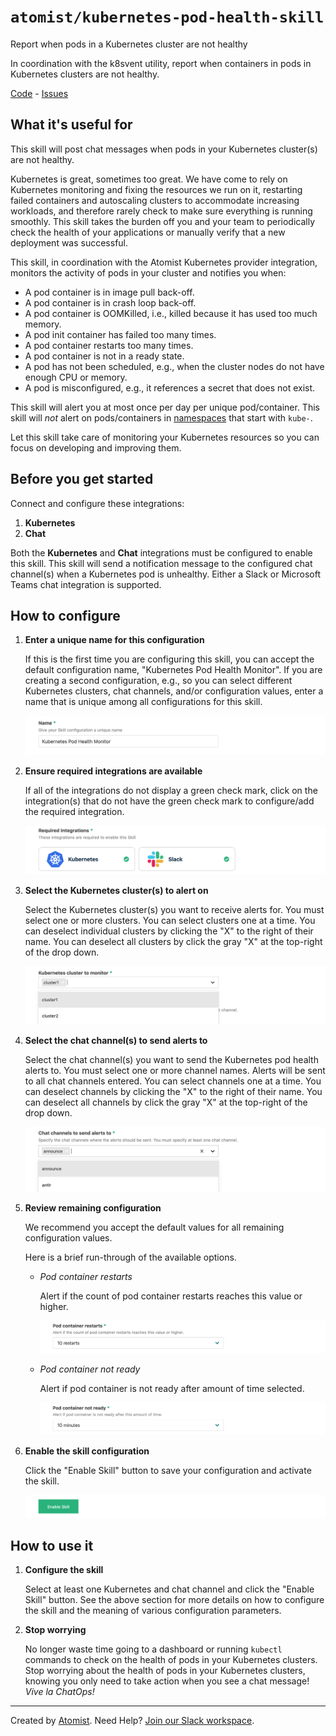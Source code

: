 # `atomist/kubernetes-pod-health-skill`

<!---atomist-skill-description:start--->

Report when pods in a Kubernetes cluster are not healthy

<!---atomist-skill-description:end--->

<!---atomist-skill-long_description:start--->

In coordination with the k8svent utility, report when containers in
pods in Kubernetes clusters are not healthy.

<!---atomist-skill-long_description:end--->

<!---atomist-skill-readme:start--->

[Code](https://github.com/atomist-skills/kubernetes-pod-health-skill) - [Issues](https://github.com/atomist-skills/kubernetes-pod-health-skill/issues)

## What it's useful for

This skill will post chat messages when pods in your Kubernetes
cluster(s) are not healthy.

Kubernetes is great, sometimes too great.  We have come to rely on
Kubernetes monitoring and fixing the resources we run on it,
restarting failed containers and autoscaling clusters to accommodate
increasing workloads, and therefore rarely check to make sure
everything is running smoothly.  This skill takes the burden off you
and your team to periodically check the health of your applications or
manually verify that a new deployment was successful.

This skill, in coordination with the Atomist Kubernetes provider
integration, monitors the activity of pods in your cluster and
notifies you when:

-   A pod container is in image pull back-off.
-   A pod container is in crash loop back-off.
-   A pod container is OOMKilled, i.e., killed because it has used too much memory.
-   A pod init container has failed too many times.
-   A pod container restarts too many times.
-   A pod container is not in a ready state.
-   A pod has not been scheduled, e.g., when the cluster nodes do not have enough CPU or memory.
-   A pod is misconfigured, e.g., it references a secret that does not exist.

This skill will alert you at most once per day per unique
pod/container.  This skill will _not_ alert on pods/containers in
[namespaces][] that start with `kube-`.

Let this skill take care of monitoring your Kubernetes resources so
you can focus on developing and improving them.

[namespaces]: https://kubernetes.io/docs/concepts/overview/working-with-objects/namespaces/

## Before you get started

Connect and configure these integrations:

1.  **Kubernetes**
2.  **Chat**

Both the **Kubernetes** and **Chat** integrations must be configured
to enable this skill.  This skill will send a notification message to
the configured chat channel(s) when a Kubernetes pod is unhealthy.
Either a Slack or Microsoft Teams chat integration is supported.

## How to configure

1.  **Enter a unique name for this configuration**

    If this is the first time you are configuring this skill, you can
    accept the default configuration name, "Kubernetes Pod Health
    Monitor".  If you are creating a second configuration, e.g., so
    you can select different Kubernetes clusters, chat channels,
    and/or configuration values, enter a name that is unique among all
    configurations for this skill.

    ![name parameter](docs/images/param-name.png)

2.  **Ensure required integrations are available**

    If all of the integrations do not display a green check mark,
    click on the integration(s) that do not have the green check mark
    to configure/add the required integration.

    ![integrations](docs/images/integrations.png)

2.  **Select the Kubernetes cluster(s) to alert on**

    Select the Kubernetes cluster(s) you want to receive alerts for.
    You must select one or more clusters.  You can select clusters one
    at a time.  You can deselect individual clusters by clicking the
    "X" to the right of their name.  You can deselect all clusters by
    click the gray "X" at the top-right of the drop down.

    ![chat channel parameter](docs/images/param-clusters.png)

2.  **Select the chat channel(s) to send alerts to**

    Select the chat channel(s) you want to send the Kubernetes pod
    health alerts to.  You must select one or more channel names.
    Alerts will be sent to all chat channels entered.  You can select
    channels one at a time.  You can deselect channels by clicking the
    "X" to the right of their name.  You can deselect all channels by
    click the gray "X" at the top-right of the drop down.

    ![chat channel parameter](docs/images/param-chat-channels.png)

3.  **Review remaining configuration**

    We recommend you accept the default values for all remaining
    configuration values.

    Here is a brief run-through of the available options.

    -   _Pod container restarts_

        Alert if the count of pod container restarts reaches this
        value or higher.

        ![max container restarts parameter](docs/images/param-restarts.png)

    -   _Pod container not ready_

        Alert if pod container is not ready after amount of time
        selected.

        ![container not ready delay parameter](docs/images/param-not-ready.png)

4.  **Enable the skill configuration**

    Click the "Enable Skill" button to save your configuration and
    activate the skill.

    ![submit configuration](docs/images/config-submit.png)

## How to use it

1.  **Configure the skill**

    Select at least one Kubernetes and chat channel and click the
    "Enable Skill" button.  See the above section for more details on
    how to configure the skill and the meaning of various
    configuration parameters.

2.  **Stop worrying**

    No longer waste time going to a dashboard or running `kubectl`
    commands to check on the health of pods in your Kubernetes
    clusters.  Stop worrying about the health of pods in your
    Kubernetes clusters, knowing you only need to take action when you
    see a chat message!  _Vive la ChatOps!_

<!---atomist-skill-readme:end--->

---

Created by [Atomist][atomist].
Need Help?  [Join our Slack workspace][slack].

[atomist]: https://atomist.com/ (Atomist - Automate All the Software Things)
[slack]: https://join.atomist.com/ (Atomist Community Slack) 
